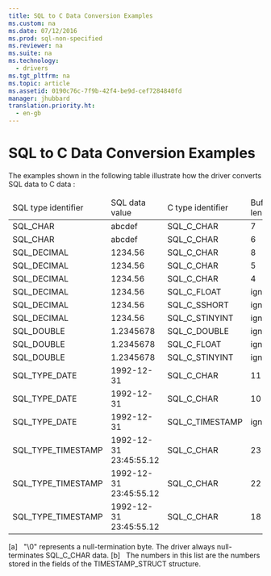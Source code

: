 ```yaml
---
title: SQL to C Data Conversion Examples
ms.custom: na
ms.date: 07/12/2016
ms.prod: sql-non-specified
ms.reviewer: na
ms.suite: na
ms.technology: 
  - drivers
ms.tgt_pltfrm: na
ms.topic: article
ms.assetid: 0190c76c-7f9b-42f4-be9d-cef7284840fd
manager: jhubbard
translation.priority.ht: 
  - en-gb
---
```

# SQL to C Data Conversion Examples
<?xml version="1.0" encoding="utf-8"?>
<developerReferenceWithoutSyntaxDocument xmlns="http://ddue.schemas.microsoft.com/authoring/2003/5" xmlns:xlink="http://www.w3.org/1999/xlink" xmlns:xsi="http://www.w3.org/2001/XMLSchema-instance" xsi:schemaLocation="http://ddue.schemas.microsoft.com/authoring/2003/5 http://dduestorage.blob.core.windows.net/ddueschema/developer.xsd">
  <introduction>
    <para>The examples shown in the following table illustrate how the driver converts SQL data to C data :</para>
    <table xmlns:caps="http://schemas.microsoft.com/build/caps/2013/11">
      <thead>
        <tr>
          <TD>
            <para>SQL type</para>
            <para>identifier</para>
          </TD>
          <TD>
            <para>SQL data</para>
            <para>value</para>
          </TD>
          <TD>
            <para>C type</para>
            <para>identifier</para>
          </TD>
          <TD>
            <para>Buffer</para>
            <para>length</para>
          </TD>
          <TD>
            <para>*<legacyItalic>TargetValuePtr</legacyItalic></para>
          </TD>
          <TD>
            <para>SQLSTATE</para>
          </TD>
        </tr>
      </thead>
      <tbody>
        <tr>
          <TD>
            <para>SQL_CHAR</para>
          </TD>
          <TD>
            <para>abcdef</para>
          </TD>
          <TD>
            <para>SQL_C_CHAR</para>
          </TD>
          <TD>
            <para>7</para>
          </TD>
          <TD>
            <para>abcdef\0[a]</para>
          </TD>
          <TD>
            <para>n/a</para>
          </TD>
        </tr>
        <tr>
          <TD>
            <para>SQL_CHAR</para>
          </TD>
          <TD>
            <para>abcdef</para>
          </TD>
          <TD>
            <para>SQL_C_CHAR</para>
          </TD>
          <TD>
            <para>6</para>
          </TD>
          <TD>
            <para>abcde\0[a]</para>
          </TD>
          <TD>
            <para>01004</para>
          </TD>
        </tr>
        <tr>
          <TD>
            <para>SQL_DECIMAL</para>
          </TD>
          <TD>
            <para>1234.56</para>
          </TD>
          <TD>
            <para>SQL_C_CHAR</para>
          </TD>
          <TD>
            <para>8</para>
          </TD>
          <TD>
            <para>1234.56\0[a]</para>
          </TD>
          <TD>
            <para>n/a</para>
          </TD>
        </tr>
        <tr>
          <TD>
            <para>SQL_DECIMAL</para>
          </TD>
          <TD>
            <para>1234.56</para>
          </TD>
          <TD>
            <para>SQL_C_CHAR</para>
          </TD>
          <TD>
            <para>5</para>
          </TD>
          <TD>
            <para>1234\0[a]</para>
          </TD>
          <TD>
            <para>01004</para>
          </TD>
        </tr>
        <tr>
          <TD>
            <para>SQL_DECIMAL</para>
          </TD>
          <TD>
            <para>1234.56</para>
          </TD>
          <TD>
            <para>SQL_C_CHAR</para>
          </TD>
          <TD>
            <para>4</para>
          </TD>
          <TD>
            <para>----</para>
          </TD>
          <TD>
            <para>22003</para>
          </TD>
        </tr>
        <tr>
          <TD>
            <para>SQL_DECIMAL</para>
          </TD>
          <TD>
            <para>1234.56</para>
          </TD>
          <TD>
            <para>SQL_C_FLOAT</para>
          </TD>
          <TD>
            <para>ignored</para>
          </TD>
          <TD>
            <para>1234.56</para>
          </TD>
          <TD>
            <para>n/a</para>
          </TD>
        </tr>
        <tr>
          <TD>
            <para>SQL_DECIMAL</para>
          </TD>
          <TD>
            <para>1234.56</para>
          </TD>
          <TD>
            <para>SQL_C_SSHORT</para>
          </TD>
          <TD>
            <para>ignored</para>
          </TD>
          <TD>
            <para>1234</para>
          </TD>
          <TD>
            <para>01S07</para>
          </TD>
        </tr>
        <tr>
          <TD>
            <para>SQL_DECIMAL</para>
          </TD>
          <TD>
            <para>1234.56</para>
          </TD>
          <TD>
            <para>SQL_C_STINYINT</para>
          </TD>
          <TD>
            <para>ignored</para>
          </TD>
          <TD>
            <para>----</para>
          </TD>
          <TD>
            <para>22003</para>
          </TD>
        </tr>
        <tr>
          <TD>
            <para>SQL_DOUBLE</para>
          </TD>
          <TD>
            <para>1.2345678</para>
          </TD>
          <TD>
            <para>SQL_C_DOUBLE</para>
          </TD>
          <TD>
            <para>ignored</para>
          </TD>
          <TD>
            <para>1.2345678</para>
          </TD>
          <TD>
            <para>n/a</para>
          </TD>
        </tr>
        <tr>
          <TD>
            <para>SQL_DOUBLE</para>
          </TD>
          <TD>
            <para>1.2345678</para>
          </TD>
          <TD>
            <para>SQL_C_FLOAT</para>
          </TD>
          <TD>
            <para>ignored</para>
          </TD>
          <TD>
            <para>1.234567</para>
          </TD>
          <TD>
            <para>n/a</para>
          </TD>
        </tr>
        <tr>
          <TD>
            <para>SQL_DOUBLE</para>
          </TD>
          <TD>
            <para>1.2345678</para>
          </TD>
          <TD>
            <para>SQL_C_STINYINT</para>
          </TD>
          <TD>
            <para>ignored</para>
          </TD>
          <TD>
            <para>1</para>
          </TD>
          <TD>
            <para>n/a</para>
          </TD>
        </tr>
        <tr>
          <TD>
            <para>SQL_TYPE_DATE</para>
          </TD>
          <TD>
            <para>1992-12-31</para>
          </TD>
          <TD>
            <para>SQL_C_CHAR</para>
          </TD>
          <TD>
            <para>11</para>
          </TD>
          <TD>
            <para>1992-12-31\0[a]</para>
          </TD>
          <TD>
            <para>n/a</para>
          </TD>
        </tr>
        <tr>
          <TD>
            <para>SQL_TYPE_DATE</para>
          </TD>
          <TD>
            <para>1992-12-31</para>
          </TD>
          <TD>
            <para>SQL_C_CHAR</para>
          </TD>
          <TD>
            <para>10</para>
          </TD>
          <TD>
            <para>-----</para>
          </TD>
          <TD>
            <para>22003</para>
          </TD>
        </tr>
        <tr>
          <TD>
            <para>SQL_TYPE_DATE</para>
          </TD>
          <TD>
            <para>1992-12-31</para>
          </TD>
          <TD>
            <para>SQL_C_TIMESTAMP</para>
          </TD>
          <TD>
            <para>ignored</para>
          </TD>
          <TD>
            <para>1992,12,31, 0,0,0,0[b]</para>
          </TD>
          <TD>
            <para>n/a</para>
          </TD>
        </tr>
        <tr>
          <TD>
            <para>SQL_TYPE_TIMESTAMP</para>
          </TD>
          <TD>
            <para>1992-12-31 23:45:55.12</para>
          </TD>
          <TD>
            <para>SQL_C_CHAR</para>
          </TD>
          <TD>
            <para>23</para>
          </TD>
          <TD>
            <para>1992-12-31 23:45:55.12\0[a]</para>
          </TD>
          <TD>
            <para>n/a</para>
          </TD>
        </tr>
        <tr>
          <TD>
            <para>SQL_TYPE_TIMESTAMP</para>
          </TD>
          <TD>
            <para>1992-12-31 23:45:55.12</para>
          </TD>
          <TD>
            <para>SQL_C_CHAR</para>
          </TD>
          <TD>
            <para>22</para>
          </TD>
          <TD>
            <para>1992-12-31 23:45:55.1\0[a]</para>
          </TD>
          <TD>
            <para>01004</para>
          </TD>
        </tr>
        <tr>
          <TD>
            <para>SQL_TYPE_TIMESTAMP</para>
          </TD>
          <TD>
            <para>1992-12-31 23:45:55.12</para>
          </TD>
          <TD>
            <para>SQL_C_CHAR</para>
          </TD>
          <TD>
            <para>18</para>
          </TD>
          <TD>
            <para>----</para>
          </TD>
          <TD>
            <para>22003</para>
          </TD>
        </tr>
      </tbody>
    </table>
    <para>[a]   "\0" represents a null-termination byte. The driver always null-terminates SQL_C_CHAR data.</para>
    <para>[b]   The numbers in this list are the numbers stored in the fields of the TIMESTAMP_STRUCT structure.</para>
  </introduction>
  <relatedTopics />
</developerReferenceWithoutSyntaxDocument>